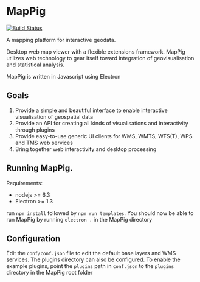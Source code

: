 # MapPig
[![Build Status](https://travis-ci.org/JamesRamm/MapThing.svg?branch=master)](https://travis-ci.org/JamesRamm/MapThing) 

A mapping platform for interactive geodata.

Desktop web map viewer with a flexible extensions framework. MapPig utilizes web technology to gear itself toward integration of geovisualisation and statistical analysis. 

MapPig is written in Javascript using Electron

## Goals
1. Provide a simple and beautiful interface to enable interactive visualisation of geospatial data
2. Provide an API for creating all kinds of visualisations and interactivity through plugins
3. Provide easy-to-use generic UI clients for WMS, WMTS, WFS(T), WPS and TMS web services
4. Bring together web interactivity and desktop processing

## Running MapPig.

Requirements:

- nodejs >= 6.3
- Electron >= 1.3

run `npm install` followed by `npm run templates`. 
You should now be able to run MapPig by running `electron .` in the MapPig directory

## Configuration

Edit the `conf/conf.json` file to edit the default base layers and WMS services. The plugins directory can also be configured.
To enable the example plugins, point the `plugins` path in `conf.json` to the `plugins` directory in the MapPig root folder

